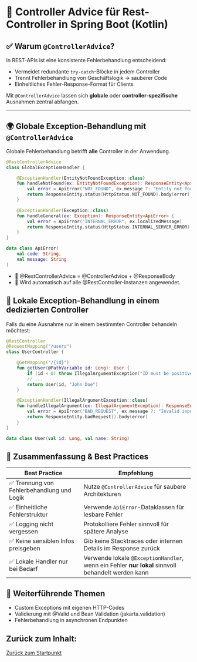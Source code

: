 # 🎯 Controller Advice für Rest-Controller in Spring Boot (Kotlin)

## ✅ Warum `@ControllerAdvice`?

In REST-APIs ist eine konsistente Fehlerbehandlung entscheidend:

- Vermeidet redundante `try-catch`-Blöcke in jedem Controller
- Trennt Fehlerbehandlung von Geschäftslogik → sauberer Code
- Einheitliches Fehler-Response-Format für Clients

Mit `@ControllerAdvice` lassen sich **globale** oder **controller-spezifische** Ausnahmen zentral abfangen.

---

## 🌍 Globale Exception-Behandlung mit `@ControllerAdvice`

Globale Fehlerbehandlung betrifft **alle** Controller in der Anwendung.

```kotlin
@RestControllerAdvice
class GlobalExceptionHandler {

    @ExceptionHandler(EntityNotFoundException::class)
    fun handleNotFound(ex: EntityNotFoundException): ResponseEntity<ApiError> {
        val error = ApiError("NOT_FOUND", ex.message ?: "Entity not found")
        return ResponseEntity.status(HttpStatus.NOT_FOUND).body(error)
    }

    @ExceptionHandler(Exception::class)
    fun handleGeneral(ex: Exception): ResponseEntity<ApiError> {
        val error = ApiError("INTERNAL_ERROR", ex.localizedMessage)
        return ResponseEntity.status(HttpStatus.INTERNAL_SERVER_ERROR).body(error)
    }
}

data class ApiError(
    val code: String,
    val message: String
)
```
- 📌 @RestControllerAdvice = @ControllerAdvice + @ResponseBody
- 📌 Wird automatisch auf alle @RestController-Instanzen angewendet.


## 🎯 Lokale Exception-Behandlung in einem dedizierten Controller
Falls du eine Ausnahme nur in einem bestimmten Controller behandeln möchtest:
```kotlin
@RestController
@RequestMapping("/users")
class UserController {

    @GetMapping("/{id}")
    fun getUser(@PathVariable id: Long): User {
        if (id < 0) throw IllegalArgumentException("ID must be positive")
        // ...
        return User(id, "John Doe")
    }

    @ExceptionHandler(IllegalArgumentException::class)
    fun handleIllegalArgument(ex: IllegalArgumentException): ResponseEntity<ApiError> {
        val error = ApiError("BAD_REQUEST", ex.message ?: "Invalid input")
        return ResponseEntity.badRequest().body(error)
    }
}

data class User(val id: Long, val name: String)
```

## 🧠 Zusammenfassung & Best Practices

| Best Practice                             | Empfehlung                                                                                        |
| ----------------------------------------- | ------------------------------------------------------------------------------------------------- |
| ✅ Trennung von Fehlerbehandlung und Logik | Nutze `@ControllerAdvice` für saubere Architekturen                                               |
| ✅ Einheitliche Fehlerstruktur             | Verwende `ApiError`-Dataklassen für lesbare Fehler                                                |
| ✅ Logging nicht vergessen                 | Protokolliere Fehler sinnvoll für spätere Analyse                                                 |
| ✅ Keine sensiblen Infos preisgeben        | Gib keine Stacktraces oder internen Details im Response zurück                                    |
| ✅ Lokale Handler nur bei Bedarf           | Verwende lokale `@ExceptionHandler`, wenn ein Fehler **nur lokal** sinnvoll behandelt werden kann |

## 📘 Weiterführende Themen
- Custom Exceptions mit eigenen HTTP-Codes
- Validierung mit @Valid und Bean Validation (jakarta.validation)
- Fehlerbehandlung in asynchronen Endpunkten



## Zurück zum Inhalt:
[Zurück zum Startpunkt](../README.md)
